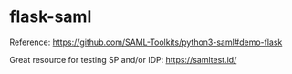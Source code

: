 # flask-saml

Reference: https://github.com/SAML-Toolkits/python3-saml#demo-flask

Great resource for testing SP and/or IDP:
https://samltest.id/